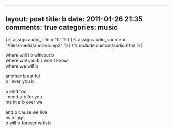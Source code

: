 
---
layout: post
title: b
date: 2011-01-26 21:35
comments: true
categories: music
---

{% assign audio_title = "b" %}
{% assign audio_source = "/files/media/audio/b.mp3" %}
{% include custom/audio.html %}

where will i b without b<br/>
where will you b i won't know<br/>
where we will b<br/>

another b autiful<br/>
b liever you b<br/>

b kind too<br/>
i need a b for you<br/>
me in a b over we<br/>

and b cause we live<br/>
as b ings<br/>
b will b forever with b<br/>
